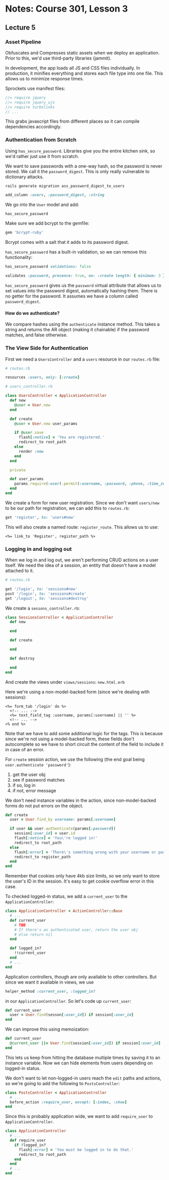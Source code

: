 # Notes: Course 301, Lesson 3

## Lecture 5

### Asset Pipeline

Obfuscates and Compresses static assets when we deploy an application. Prior to this, we'd use third-party libraries (jammit).

In development, the app loads all JS and CSS files individually. In production, it minifies everything and stores each file type into one file. This allows us to minimize response times.

Sprockets use manifest files:

```javascript
//= require jquery
//= require jquery_ujs
//= require turbolinks
// ...
```

This grabs javascript files from different places so it can compile dependencies accordingly.

### Authentication from Scratch

Using `has_secure_password`. Libraries give you the entire kitchen sink, so we'd rather just use it from scratch.

We want to save passwords with a one-way hash, so the password is never stored. We call it the `password_digest`. This is only really vulnerable to dictionary attacks.

```
rails generate migration ass_password_digest_to_users
```

```ruby
add_column :users, :password_digest, :string
```

We go into the `User` model and add:

```ruby
has_secure_password
```

Make sure we add bcrypt to the gemfile:

```ruby
gem 'bcrypt-ruby'
```

Bcrypt comes with a salt that it adds to its password digest.

`has_secure_password` has a built-in validation, so we can remove this functionality:

```ruby
has_secure_password validations: false

validates :password, presence: true, on: :create length: { minimum: 3 }
```

`has_secure_password` gives us the `password` virtual attribute that allows us to set values into the password digest, automatically hashing them. There is no getter for the password. It assumes we have a column called `password_digest`.

#### How do we authenticate?

We compare hashes using the `authenticate` instance method. This takes a string and returns the AR object (making it chainable) if the password matches, and false otherwise.

### The View Side for Authentication

First we need a `UsersController` and a `users` resource in our `routes.rb` file:

```ruby
# routes.rb

resources :users, only: [:create]
```

```ruby
# users_controller.rb

class UsersController < ApplicationController
  def new
    @user = User.new
  end

  def create
    @user = User.new user_params

    if @user.save
      flash[:notice] = 'You are registered.'
      redirect_to root_path
    else
      render :new
    end
  end

  private

  def user_params
    params.require(:user).permit(:username, :password, :phone, :time_zone)
  end
end
```

We create a form for new user registration. Since we don't want `users/new` to be our path for registration, we can add this to `routes.rb`:

```ruby
get 'register', to: 'users#new'
```

This will also create a named route: `register_route`. This allows us to use:

```erb
<%= link_to 'Register', register_path %>
```

### Logging in and logging out

When we log in and log out, we aren't performing CRUD actions on a user itself. We need the idea of a session, an entity that doesn't have a model attached to it.

```ruby
# routes.rb

get '/login', to: 'sessions#new'
post '/login', to: 'sessions#create'
get '/logout', to: 'sessions#destroy'
```

We create a `sessons_controller.rb`:

```ruby
class SessionsController < ApplicationController
  def new

  end

  def create

  end

  def destroy

  end
end
```

And create the views under `views/sessions`: `new.html.erb`

Here we're using a non-model-backed form (since we're dealing with sessions):

```erb
<%= form_tab '/login' do %>
  <!-- ... -->
  <%= text_field_tag :username, params[:username] || '' %>
  <!-- ... -->
<% end %>
```

Note that we have to add some additional logic for the tags. This is because since we're not using a model-backed form, these fields don't autocomplete so we have to short circuit the content of the field to include it in case of an error.

For `create` session action, we use the following (the end goal being `user.authenticate 'password'`):

1. get the user obj
2. see if password matches
3. if so, log in
4. if not, error message

We don't need instance variables in the action, since non-model-backed forms do not put errors on the object.

```ruby
def create
  user = User.find_by username: params[:username]

  if user && user.authenticate(params[:password])
    session[:user_id] = user.id
    flash[:notice] = 'You\'re logged in!'
    redirect_to root_path
  else
    flash[:error] = 'There\'s something wrong with your username or password.'
    redirect_to register_path
  end
end
```

Remember that cookies only have 4kb size limits, so we only want to store the user's ID in the session. It's easy to get cookie overflow error in this case.

To checked logged-in status, we add  a `current_user` to the `ApplicationController`:

```ruby
class ApplicationController < ActionController::Base
  # ...
  def current_user
    # TBD
    # If there's an authenticated user, return the user obj
    # else return nil
  end

  def logged_in?
    !!current_user
  end
  # ...
end
```

Application controllers, though are only available to other controllers. But since we want it available in views, we use

```ruby
helper_method :current_user, :logged_in?
```

in our `ApplicationController`. So let's code up `current_user`:

```ruby
def current_user
  user = User.find(sesson[:user_id]) if session[:user_id]
end
```

We can improve this using memoization:

```ruby
def current_user
  @current_user ||= User.find(session[:user_id]) if session[:user_id]
end
```

This lets us keep from hitting the database multiple times by saving it to an instance variable. Now we can hide elements from users depending on logged-in status.

We don't want to let non-logged-in users reach the `edit` paths and actions, so we're going to add the following to `PostsController`:

```ruby
class PostsController < ApplicationController
  # ...
  before_action :require_user, except: [:index, :show]
end
```

Since this is probably application wide, we want to add `require_user` to `ApplicationController`.

```ruby
class ApplicationController
  # ...
  def require_user
    if !logged_in?
      flash[:error] = 'You must be logged in to do that.'
      redirect_to root_path
    end
  end
  # ...
end
```

